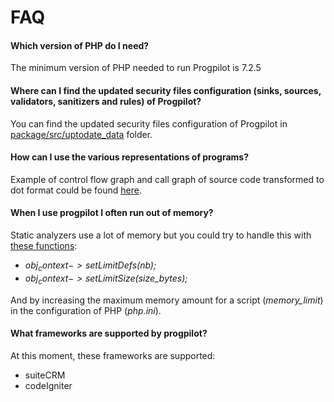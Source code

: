 # FAQ

#### Which version of PHP do I need?
The minimum version of PHP needed to run Progpilot is 7.2.5

#### Where can I find the updated security files configuration (sinks, sources, validators, sanitizers and rules) of Progpilot?
You can find the updated security files configuration of Progpilot in [package/src/uptodate_data](../package/src/uptodate_data) folder.

#### How can I use the various representations of programs?
Example of control flow graph and call graph of source code transformed to dot format could be found [here](https://github.com/designsecurity/progpilot/blob/master/projects/tests/graphtest.php).

#### When I use progpilot I often run out of memory?
Static analyzers use a lot of memory but you could try to handle this with [these functions](./API.md):
- *$obj_context->setLimitDefs($nb);* 
- *$obj_context->setLimitSize($size_bytes);* 

And by increasing the maximum memory amount for a script (*memory_limit*) in the configuration of PHP (*php.ini*).

#### What frameworks are supported by progpilot?
At this moment, these frameworks are supported:
- suiteCRM
- codeIgniter
